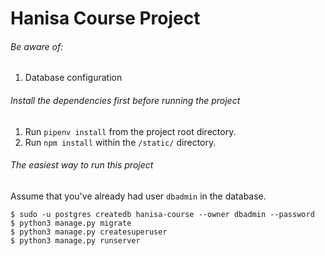 # Hanisa Course Project


###### Be aware of:
1. Database configuration


###### Install the dependencies first before running the project
1. Run `pipenv install` from the project root directory.
2. Run `npm install` within the `/static/` directory.


###### The easiest way to run this project
Assume that you've already had user `dbadmin` in the database.
```
$ sudo -u postgres createdb hanisa-course --owner dbadmin --password
$ python3 manage.py migrate
$ python3 manage.py createsuperuser
$ python3 manage.py runserver
```
